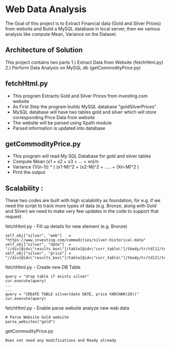 # Web Data Analysis 
The Goal of this project is to Extract Financial data (Gold and Silver Prices) from website and Build a MySQL database in local server, then we various analysis like compute Mean, Variance on the Dataset.   

## Architecture of Solution
This project contains two parts 
    1.) Extract Data from Website (fetchHtml.py) 
    2.) Perform Data Analysis on MySQL db (getCommodityPrice.py)
    
## fetchHtml.py     
- This program Extracts Gold and Silver Prices from investing.com website 
- As First Step the program builds MySQL database "goldSilverPrices" 
- MySQL database will have two tables gold and silver which will store 
  corresponding Price Data from website 
- The website will be parsed using Xpath module
- Parsed information is updated into database 

## getCommodityPrice.py
- This program will read My SQL Database for gold and silver tables
- Compute Mean (x1 + x2 + x3 +  ... + xn)/n 
- Variance (1/(n-1)) * ( (x1-M)^2 + (x2-M)^2 + ..... + (Xn-M)^2 )
- Print the output <Metal type> <Mean> <Variance>

## Scalability :
These two codes are built with high scalability as foundation, for e.g. if we need the script to track more types of data (e.g. Bronze, along with Gold and Silver) we need to make very few updates in the code to support that request. 

fetchHtml.py - Fill up details for new element (e.g. Bronze)
```
self_obj["silver", "web"]   = "https://www.investing.com/commodities/silver-historical-data"
self_obj["silver", "date"]  = "//div[@id=\"results_box\"]/table[@id=\"curr_table\"]/tbody/tr/td[1]/text()"
self_obj["silver", "price"] = "//div[@id=\"results_box\"]/table[@id=\"curr_table\"]/tbody/tr/td[2]/text()"
```

fetchHtml.py - Create new DB Table 
```
query = "drop table if exists silver"
cur.execute(query)
...
...
query = "CREATE TABLE silver(date DATE, price VARCHAR(20))"
cur.execute(query)
```

fetchHtml.py  - Enable parse website analyze new web data
```
# Parse Website Gold website
parse_websites("gold")
```

getCommodityPrice.py
```
Does not need any modifications and Ready already  

```

